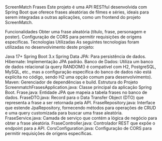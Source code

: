 ScreenMatch Frases
Este projeto é uma API RESTful desenvolvida com Spring Boot que oferece frases aleatórias de filmes e séries, ideais para serem integradas a outras aplicações, como um frontend do projeto ScreenMatch.

Funcionalidades
Obter uma frase aleatória (título, frase, personagem e poster).
Configuração de CORS para permitir requisições de origens específicas.
Tecnologias Utilizadas
As seguintes tecnologias foram utilizadas no desenvolvimento deste projeto:

Java 17+
Spring Boot 3.x
Spring Data JPA: Para persistência de dados.
Hibernate: Implementação JPA padrão.
Banco de Dados: Utiliza um banco de dados relacional (a query RANDOM() é compatível com H2, PostgreSQL, MySQL, etc., mas a configuração específica do banco de dados não está explícita no código, sendo H2 uma opção comum para desenvolvimento).
Maven: Gerenciador de dependências e build.
Estrutura do Projeto
ScreenmatchFrasesApplication.java: Classe principal da aplicação Spring Boot.
Frase.java: Entidade JPA que mapeia a tabela frases no banco de dados.
FraseDTO.java: Record para o Data Transfer Object (DTO) que representa a frase a ser retornada pela API.
FraseRepository.java: Interface que estende JpaRepository, fornecendo métodos para operações de CRUD e uma query customizada para buscar uma frase aleatória.
FraseService.java: Camada de serviço que contém a lógica de negócio para obter a frase aleatória.
FraseController.java: Controlador REST que expõe o endpoint para a API.
CorsConfiguration.java: Configuração de CORS para permitir requisições de origens específicas.
